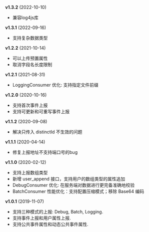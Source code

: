 **v1.3.2** (2022-10-10)
- 兼容log4js库

**v1.3.1** (2022-09-16)
- 支持复杂数据类型

**v1.2.2** (2021-10-14)
- 可以上传预置属性
- 取消字段名长度限制

**v1.2.1** (2021-08-31)
- LoggingConsumer 优化: 支持指定文件前缀

**v1.2.0** (2020-10-16)
- 支持首次事件上报
- 支持可更新和可重写事件上报

**v1.1.2** (2020-09-08)
- 解决只传入 distinctId 不生效的问题

**v1.1.1** (2020-04-14)
- 修复上报地址不支持端口号的bug

**v1.1.0** (2020-02-12)
- 支持上报数组类型
- 新增 user_append 接口，支持用户的数组类型的属性追加
- DebugConsumer 优化: 在服务端对数据进行更完备准确地校验
- BatchConsumer 性能优化：支持配置压缩模式；移除 Base64 编码

**v1.0.1** (2019-11-07)
- 支持三种模式的上报: Debug, Batch, Logging.
- 支持事件上报和用户属性上报.
- 支持公共事件属性和动态公共事件属性.
